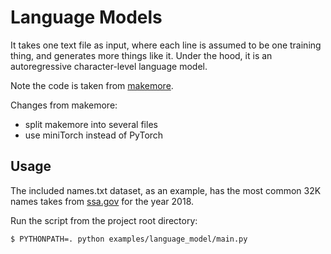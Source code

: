 # Language Models

It takes one text file as input, where each line is assumed to be one training thing, and generates more things like it. Under the hood, it is an autoregressive character-level language model.

Note the code is taken from [makemore](https://github.com/karpathy/makemore).

Changes from makemore:
- split makemore into several files
- use miniTorch instead of PyTorch


## Usage

The included names.txt dataset, as an example, has the most common 32K names takes from [ssa.gov](https://www.ssa.gov/oact/babynames/) for the year 2018. 

Run the script from the project root directory:

```bash
$ PYTHONPATH=. python examples/language_model/main.py
```
